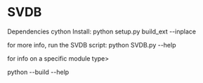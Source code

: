 # SVDB
Dependencies cython
Install:
python setup.py build_ext --inplace

for more info, run the SVDB script:
python SVDB.py --help

for info on a specific module type>

python --build --help
